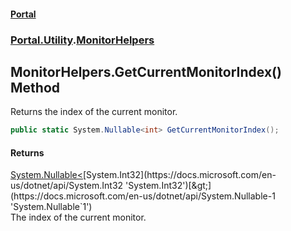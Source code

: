 #### [Portal](index.md 'index')
### [Portal.Utility](Portal.Utility.md 'Portal.Utility').[MonitorHelpers](MonitorHelpers.md 'Portal.Utility.MonitorHelpers')

## MonitorHelpers.GetCurrentMonitorIndex() Method

Returns the index of the current monitor.

```csharp
public static System.Nullable<int> GetCurrentMonitorIndex();
```

#### Returns
[System.Nullable&lt;](https://docs.microsoft.com/en-us/dotnet/api/System.Nullable-1 'System.Nullable`1')[System.Int32](https://docs.microsoft.com/en-us/dotnet/api/System.Int32 'System.Int32')[&gt;](https://docs.microsoft.com/en-us/dotnet/api/System.Nullable-1 'System.Nullable`1')  
The index of the current monitor.